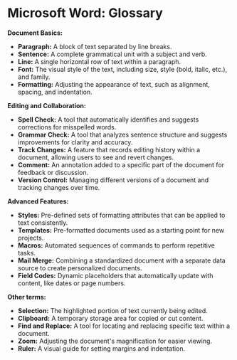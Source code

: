 # Microsoft Word: Glossary

**Document Basics:**

* **Paragraph:** A block of text separated by line breaks.
* **Sentence:** A complete grammatical unit with a subject and verb.
* **Line:** A single horizontal row of text within a paragraph.
* **Font:** The visual style of the text, including size, style (bold, italic, etc.), and family.
* **Formatting:** Adjusting the appearance of text, such as alignment, spacing, and indentation.

**Editing and Collaboration:**

* **Spell Check:** A tool that automatically identifies and suggests corrections for misspelled words.
* **Grammar Check:** A tool that analyzes sentence structure and suggests improvements for clarity and accuracy.
* **Track Changes:** A feature that records editing history within a document, allowing users to see and revert changes.
* **Comment:** An annotation added to a specific part of the document for feedback or discussion.
* **Version Control:** Managing different versions of a document and tracking changes over time.

**Advanced Features:**

* **Styles:** Pre-defined sets of formatting attributes that can be applied to text consistently.
* **Templates:** Pre-formatted documents used as a starting point for new projects.
* **Macros:** Automated sequences of commands to perform repetitive tasks.
* **Mail Merge:** Combining a standardized document with a separate data source to create personalized documents.
* **Field Codes:** Dynamic placeholders that automatically update with content, like dates or page numbers.

**Other terms:**

* **Selection:** The highlighted portion of text currently being edited.
* **Clipboard:** A temporary storage area for copied or cut content.
* **Find and Replace:** A tool for locating and replacing specific text within a document.
* **Zoom:** Adjusting the document's magnification for easier viewing.
* **Ruler:** A visual guide for setting margins and indentation.



